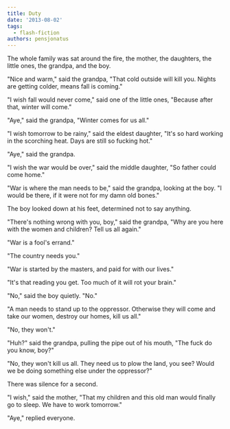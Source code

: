 ```yaml
---
title: Duty
date: '2013-08-02'
tags:
  - flash-fiction
authors: pensjonatus
---
```


The whole family was sat around the fire, the mother, the daughters, the little
ones, the grandpa, and the boy.

<!-- truncate -->

"Nice and warm," said the grandpa, "That cold outside will kill you. Nights are
getting colder, means fall is coming."

"I wish fall would never come," said one of the little ones, "Because after
that, winter will come."

"Aye," said the grandpa, "Winter comes for us all."

"I wish tomorrow to be rainy," said the eldest daughter, "It's so hard working
in the scorching heat. Days are still so fucking hot."

"Aye," said the grandpa.

"I wish the war would be over," said the middle daughter, "So father could come
home."

"War is where the man needs to be," said the grandpa, looking at the boy. "I
would be there, if it were not for my damn old bones."

The boy looked down at his feet, determined not to say anything.

"There's nothing wrong with you, boy," said the grandpa, "Why are you here with
the women and children? Tell us all again."

"War is a fool's errand."

"The country needs you."

"War is started by the masters, and paid for with our lives."

"It's that reading you get. Too much of it will rot your brain."

"No," said the boy quietly. "No."

"A man needs to stand up to the oppressor. Otherwise they will come and take our
women, destroy our homes, kill us all."

"No, they won't."

"Huh?" said the grandpa, pulling the pipe out of his mouth, "The fuck do you
know, boy?"

"No, they won't kill us all. They need us to plow the land, you see? Would we be
doing something else under the oppressor?"

There was silence for a second.

"I wish," said the mother, "That my children and this old man would finally go
to sleep. We have to work tomorrow."

"Aye," replied everyone.

